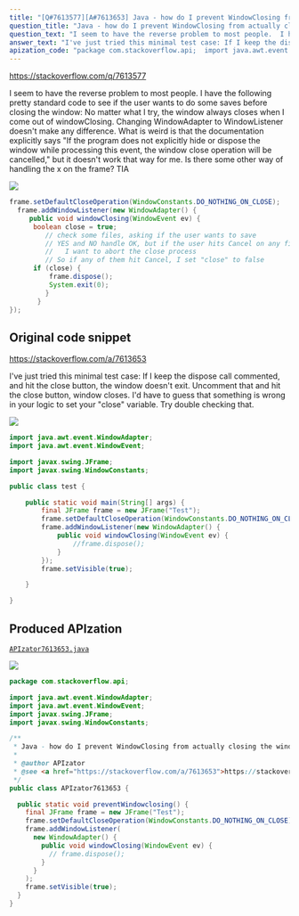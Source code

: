 ```yaml
---
title: "[Q#7613577][A#7613653] Java - how do I prevent WindowClosing from actually closing the window"
question_title: "Java - how do I prevent WindowClosing from actually closing the window"
question_text: "I seem to have the reverse problem to most people.  I have the following pretty standard code to see if the user wants to do some saves before closing the window: No matter what I try, the window always closes when I come out of windowClosing.  Changing WindowAdapter to WindowListener doesn't make any difference.  What is weird is that the documentation explicitly says \"If the program does not explicitly hide or dispose the window while processing this event, the window close operation will be cancelled,\" but it doesn't work that way for me. Is there some other way of handling the x on the frame?  TIA"
answer_text: "I've just tried this minimal test case: If I keep the dispose call commented, and hit the close button, the window doesn't exit. Uncomment that and hit the close button, window closes. I'd have to guess that something is wrong in your logic to set your \"close\" variable. Try double checking that."
apization_code: "package com.stackoverflow.api;  import java.awt.event.WindowAdapter; import java.awt.event.WindowEvent; import javax.swing.JFrame; import javax.swing.WindowConstants;  /**  * Java - how do I prevent WindowClosing from actually closing the window  *  * @author APIzator  * @see <a href=\"https://stackoverflow.com/a/7613653\">https://stackoverflow.com/a/7613653</a>  */ public class APIzator7613653 {    public static void preventWindowclosing() {     final JFrame frame = new JFrame(\"Test\");     frame.setDefaultCloseOperation(WindowConstants.DO_NOTHING_ON_CLOSE);     frame.addWindowListener(       new WindowAdapter() {         public void windowClosing(WindowEvent ev) {           // frame.dispose();         }       }     );     frame.setVisible(true);   } }"
---
```


https://stackoverflow.com/q/7613577

I seem to have the reverse problem to most people.  I have the following pretty standard code to see if the user wants to do some saves before closing the window:
No matter what I try, the window always closes when I come out of windowClosing.  Changing WindowAdapter to WindowListener doesn&#x27;t make any difference.  What is weird is that the documentation explicitly says &quot;If the program does not explicitly hide or dispose the window while processing this event, the window close operation will be cancelled,&quot; but it doesn&#x27;t work that way for me. Is there some other way of handling the x on the frame?  TIA


<div class="code-logo"><img src="/stackoverflow.png" /></div>

```java
frame.setDefaultCloseOperation(WindowConstants.DO_NOTHING_ON_CLOSE);
  frame.addWindowListener(new WindowAdapter() {
     public void windowClosing(WindowEvent ev) {
      boolean close = true;
         // check some files, asking if the user wants to save
         // YES and NO handle OK, but if the user hits Cancel on any file,
         //   I want to abort the close process     
         // So if any of them hit Cancel, I set "close" to false
      if (close) {
          frame.dispose();
          System.exit(0);
         }
       }            
});
```


## Original code snippet

https://stackoverflow.com/a/7613653

I&#x27;ve just tried this minimal test case:
If I keep the dispose call commented, and hit the close button, the window doesn&#x27;t exit. Uncomment that and hit the close button, window closes.
I&#x27;d have to guess that something is wrong in your logic to set your &quot;close&quot; variable. Try double checking that.

<div class="code-logo"><img src="/stackoverflow.png" /></div>

```java
import java.awt.event.WindowAdapter;
import java.awt.event.WindowEvent;

import javax.swing.JFrame;
import javax.swing.WindowConstants;

public class test {

    public static void main(String[] args) {
        final JFrame frame = new JFrame("Test");
        frame.setDefaultCloseOperation(WindowConstants.DO_NOTHING_ON_CLOSE);
        frame.addWindowListener(new WindowAdapter() {
            public void windowClosing(WindowEvent ev) {
                //frame.dispose();
            }
        });
        frame.setVisible(true);

    }

}
```

## Produced APIzation

[`APIzator7613653.java`](https://github.com/pasqualesalza/apization-temp/raw/main/data/search/APIzator7613653.java)

<div class="code-logo"><img src="/apizator.png" /></div>

```java
package com.stackoverflow.api;

import java.awt.event.WindowAdapter;
import java.awt.event.WindowEvent;
import javax.swing.JFrame;
import javax.swing.WindowConstants;

/**
 * Java - how do I prevent WindowClosing from actually closing the window
 *
 * @author APIzator
 * @see <a href="https://stackoverflow.com/a/7613653">https://stackoverflow.com/a/7613653</a>
 */
public class APIzator7613653 {

  public static void preventWindowclosing() {
    final JFrame frame = new JFrame("Test");
    frame.setDefaultCloseOperation(WindowConstants.DO_NOTHING_ON_CLOSE);
    frame.addWindowListener(
      new WindowAdapter() {
        public void windowClosing(WindowEvent ev) {
          // frame.dispose();
        }
      }
    );
    frame.setVisible(true);
  }
}

```